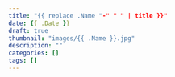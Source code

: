 ```yaml
---
title: "{{ replace .Name "-" " " | title }}"
date: {{ .Date }}
draft: true
thumbnail: "images/{{ .Name }}.jpg"
description: ""
categories: []
tags: []
---
```

